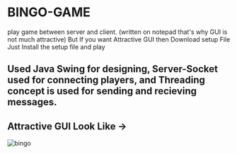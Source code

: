 
# BINGO-GAME

play game between server and client. (written on notepad that's why GUI is not much attractive) But
If you want Attractive GUI then Download setup File
Just Install the setup file and play

## Used Java Swing for designing,  Server-Socket used for connecting players, and Threading concept is used for sending and recieving messages.

 
 ## Attractive GUI Look Like ->  
            
  ![bingo](https://user-images.githubusercontent.com/60191225/154697510-db821b10-5cc3-4c1f-8d25-5ad9369896e1.JPG)

